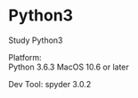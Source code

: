 # Python3
Study Python3

Platform:  
   Python 3.6.3
   MacOS 10.6 or later
   
Dev Tool:
   spyder 3.0.2



